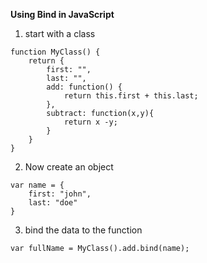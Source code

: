 **Using Bind in JavaScript**

1.  start with a class

```
function MyClass() {
    return {
        first: "",
        last: "",
        add: function() {
            return this.first + this.last;
        },
        subtract: function(x,y){
            return x -y;
        }
    }
}

```
2.  Now create an object

```
var name = {
    first: "john",
    last: "doe"
}

```
3.  bind the data to the function

```
var fullName = MyClass().add.bind(name);

```
